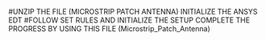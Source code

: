 #UNZIP THE FILE (MICROSTRIP PATCH ANTENNA)
INITIALIZE THE ANSYS EDT 
#FOLLOW SET RULES AND INITIALIZE THE SETUP
COMPLETE THE PROGRESS BY USING THIS FILE (Microstrip_Patch_Antenna)
